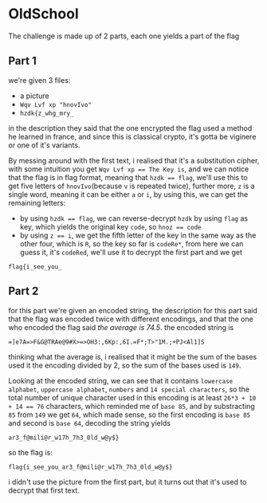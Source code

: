 # OldSchool

The challenge is made up of 2 parts, each one yields a part of the flag

## Part 1

we're given 3 files:
* a picture
* `Wqv Lvf xp "hnovIvo"`
* `hzdk{z_whg_mry_`

in the description they said that the one encrypted the flag used a method he learned in france, and since this is classical crypto, it's gotta be viginere or one of it's variants.

By messing around with the first text, i realised that it's a substitution cipher, with some intuition you get `Wqv Lvf xp == The Key is`, and we can notice that the flag is in flag format, meaning that `hzdk == flag`, we'll use this to get five letters of `hnovIvo`(because `v` is repeated twice), further more, `z` is a single word, meaning it can be either `a` or `i`, by using this, we can get the remaining letters:
* by using `hzdk == flag`, we can reverse-decrypt `hzdk` by using `flag` as key, which yields the original key `code`, so `hnoz == code`
* by using `z == i`, we get the fifth letter of the key in the same way as the other four, which is `R`, so the key so far is `codeRe*`, from here we can guess it, it's `codeRed`, we'll use it to decrypt the first part and we get 
```
flag{i_see_you_
```

## Part 2
for this part we're given an encoded string, the description for this part said that the flag was encoded twice with different encodings, and that the one who encoded the flag said *the average is 74.5*.
the encoded string is
```
=]e7A=>F&G@TRAe@9#X>=>OH3:,6Kp:,6I.=F*;T>"1M.;+PJ<Al1]S
```

thinking what the average is, i realised that it might be the sum of the bases used it the encoding divided by 2, so the sum of the bases used is `149`.

Looking at the encoded string, we can see that it contains `lowercase alphabet`, `uppercase alphabet`, `numbers` and `14 special characters`, so the total number of unique character used in this encoding is at least `26*3 + 10 + 14 == 76` characters, which reminded me of `base 85`, and by substracting `85` from `149` we get `64`, which made sense, so the first encoding is `base 85` and second is `base 64`, decoding the string yields
```
ar3_f@mili@r_w17h_7h3_0ld_w@y$}
```

so the flag is:
```
flag{i_see_you_ar3_f@mili@r_w17h_7h3_0ld_w@y$}
```

i didn't use the picture from the first part, but it turns out that it's used to decrypt that first text.